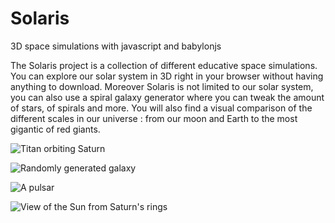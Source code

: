 # Solaris
3D space simulations with javascript and babylonjs

The Solaris project is a collection of different educative space simulations. You can explore our solar system in 3D right in your browser
without having anything to download. Moreover Solaris is not limited to our solar system, you can also use a spiral galaxy generator where you can 
tweak the amount of stars, of spirals and more. You will also find a visual comparison of the different scales in our universe : from our moon and Earth to 
the most gigantic of red giants.

![Titan orbiting Saturn](http://barth.paleologue.fr/solaris/bg/background6.png)

![Randomly generated galaxy](http://barth.paleologue.fr/solaris/bg/background15.png)

![A pulsar](http://barth.paleologue.fr/solaris/bg/background42.png)

![View of the Sun from Saturn's rings](http://barth.paleologue.fr/solaris/bg/background70.png)
